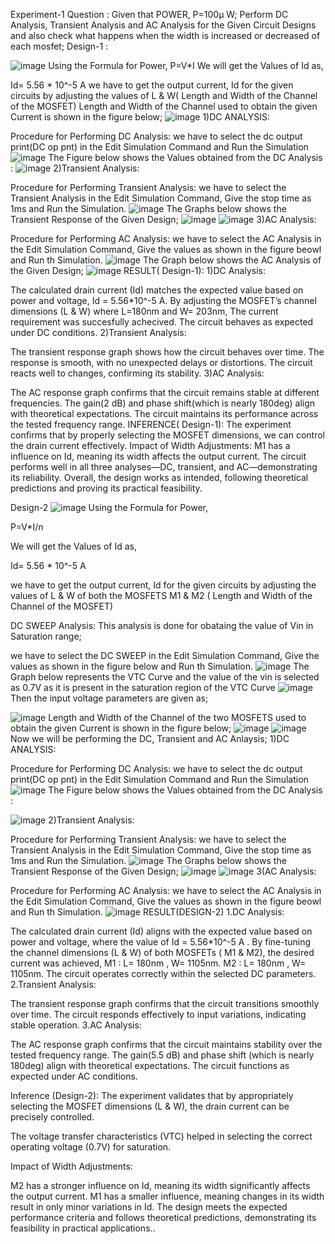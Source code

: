 Experiment-1
Question : Given that POWER, P=100µ W; Perform DC Analysis, Transient Analysis and AC Analysis for the Given Circuit Designs and also check what happens when the width is increased or decreased of each mosfet;
Design-1 :

![image](https://github.com/user-attachments/assets/d96f953a-1b8e-43b9-b1a2-3dccc8726749)
Using the Formula for Power,
P=V*I
We will get the Values of Id as,

Id= 5.56 * 10^-5 A
we have to get the output current, Id for the given circuits by adjusting the values of L & W( Length and Width of the Channel of the MOSFET)
Length and Width of the Channel used to obtain the given Current is shown in the figure below;
![image](https://github.com/user-attachments/assets/efa916aa-343e-4b43-86ff-5a3273410926)
1)DC ANALYSIS:

Procedure for Performing DC Analysis: we have to select the dc output print(DC op pnt) in the Edit Simulation Command and Run the Simulation
![image](https://github.com/user-attachments/assets/34a1ad97-7147-4fbd-9c0d-6fa6d97a26ad)
The Figure below shows the Values obtained from the DC Analysis :
![image](https://github.com/user-attachments/assets/a6069cdd-24de-4286-bfed-6a2b8a7e9407)
2)Transient Analysis:

Procedure for Performing Transient Analysis: we have to select the Transient Analysis in the Edit Simulation Command, Give the stop time as 1ms and Run the Simulation.
![image](https://github.com/user-attachments/assets/1a57004a-cc54-4041-9638-a378232e9172)
The Graphs below shows the Transient Response of the Given Design;
![image](https://github.com/user-attachments/assets/ef2ae668-e625-4452-961c-cd87a2e91886)
![image](https://github.com/user-attachments/assets/1d682ead-e4ec-4677-8679-0452f283aae5)
3)AC Analysis:

Procedure for Performing AC Analysis: we have to select the AC Analysis in the Edit Simulation Command, Give the values as shown in the figure beowl and Run th Simulation.
![image](https://github.com/user-attachments/assets/7a1ba95b-10d2-409d-86cd-d24a15a54146)
The Graph below shows the AC Analysis of the Given Design;
![image](https://github.com/user-attachments/assets/10643ee3-9ee4-46af-b99a-6bde7c563a54)
RESULT( Design-1):
1)DC Analysis:

The calculated drain current (Id) matches the expected value based on power and voltage, Id = 5.56*10^-5 A.
By adjusting the MOSFET’s channel dimensions (L & W) where L=180nm and W= 203nm, The current requirement was succesfully achecived.
The circuit behaves as expected under DC conditions.
2)Transient Analysis:

The transient response graph shows how the circuit behaves over time.
The response is smooth, with no unexpected delays or distortions.
The circuit reacts well to changes, confirming its stability.
3)AC Analysis:

The AC response graph confirms that the circuit remains stable at different frequencies.
The gain(2 dB) and phase shift(which is nearly 180deg) align with theoretical expectations.
The circuit maintains its performance across the tested frequency range.
INFERENCE( Design-1):
The experiment confirms that by properly selecting the MOSFET dimensions, we can control the drain current effectively.
Impact of Width Adjustments:
M1 has a influence on Id, meaning its width affects the output current.
The circuit performs well in all three analyses—DC, transient, and AC—demonstrating its reliability.
Overall, the design works as intended, following theoretical predictions and proving its practical feasibility.





Design-2
![image](https://github.com/user-attachments/assets/edde54de-7e3a-45d8-bf13-a5949facd63f)
Using the Formula for Power,

P=V*I/n

We will get the Values of Id as,

Id= 5.56 * 10^-5 A

we have to get the output current, Id for the given circuits by adjusting the values of L & W of both the MOSFETS M1 & M2 ( Length and Width of the Channel of the MOSFET)

DC SWEEP Analysis: This analysis is done for obataing the value of Vin in Saturation range;

we have to select the DC SWEEP in the Edit Simulation Command, Give the values as shown in the figure below and Run th Simulation.
![image](https://github.com/user-attachments/assets/7a7642cd-b3bf-49b4-b498-e03753f7e205)
The Graph below represents the VTC Curve and the value of the vin is selected as 0.7V as it is present in the saturation region of the VTC Curve
![image](https://github.com/user-attachments/assets/e5d2d8af-d4ab-4cce-beea-96a25c52f7be)
Then the input voltage parameters are given as;

![image](https://github.com/user-attachments/assets/684343c1-363f-489e-8e12-c405f55365de)
Length and Width of the Channel of the two MOSFETS used to obtain the given Current is shown in the figure below;
![image](https://github.com/user-attachments/assets/9e68ca88-9e85-4491-b88a-6f6f3bc1156f)
![image](https://github.com/user-attachments/assets/94e1c5ff-f901-4e7a-962a-e79b681c7743)
Now we will be performing the DC, Transient and AC Anlaysis;
1)DC ANALYSIS:

Procedure for Performing DC Analysis: we have to select the dc output print(DC op pnt) in the Edit Simulation Command and Run the Simulation
![image](https://github.com/user-attachments/assets/b92511aa-cd2d-413e-9d8d-d27c1d7b9fa6)
The Figure below shows the Values obtained from the DC Analysis :

![image](https://github.com/user-attachments/assets/1b40da4d-f32a-4d2b-b642-5d610d1c6d6b)
2)Transient Analysis:

Procedure for Performing Transient Analysis: we have to select the Transient Analysis in the Edit Simulation Command, Give the stop time as 1ms and Run the Simulation.
![image](https://github.com/user-attachments/assets/a6b315fc-b536-4fdd-9985-1ce1a85ccd68)
The Graphs below shows the Transient Response of the Given Design;
![image](https://github.com/user-attachments/assets/6f380642-5e85-4930-9006-a9852b9e5f49)
![image](https://github.com/user-attachments/assets/c5766f0b-0ef9-4b72-b63f-ff7f60573236)
3(AC Analysis:

Procedure for Performing AC Analysis: we have to select the AC Analysis in the Edit Simulation Command, Give the values as shown in the figure beowl and Run th Simulation.
![image](https://github.com/user-attachments/assets/047ceb7f-a48e-4f91-9158-b24529cf01dd)
RESULT(DESIGN-2)
1.DC Analysis:

The calculated drain current (Id) aligns with the expected value based on power and voltage, where the value of Id = 5.56*10^-5 A .
By fine-tuning the channel dimensions (L & W) of both MOSFETs ( M1 & M2), the desired current was achieved,
M1 : L= 180nm , W= 1105nm.
M2 : L= 180nm , W= 1105nm.
The circuit operates correctly within the selected DC parameters.
2.Transient Analysis:

The transient response graph confirms that the circuit transitions smoothly over time.
The circuit responds effectively to input variations, indicating stable operation.
3.AC Analysis:

The AC response graph confirms that the circuit maintains stability over the tested frequency range.
The gain(5.5 dB) and phase shift (which is nearly 180deg) align with theoretical expectations.
The circuit functions as expected under AC conditions.


Inference (Design-2):
The experiment validates that by appropriately selecting the MOSFET dimensions (L & W), the drain current can be precisely controlled.

The voltage transfer characteristics (VTC) helped in selecting the correct operating voltage (0.7V) for saturation.

Impact of Width Adjustments:

M2 has a stronger influence on Id, meaning its width significantly affects the output current.
M1 has a smaller influence, meaning changes in its width result in only minor variations in Id.
The design meets the expected performance criteria and follows theoretical predictions, demonstrating its feasibility in practical applications..
